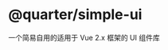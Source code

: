 <!--
 * @Author: Quarter
 * @Date: 2022-04-27 03:46:03
 * @LastEditTime: 2022-04-27 03:46:04
 * @LastEditors: Quarter
 * @Description: 
 * @FilePath: /socket.io-client/README.md
-->
# @quarter/simple-ui

一个简易自用的适用于 Vue 2.x 框架的 UI 组件库